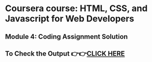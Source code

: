 # Coursera course: HTML, CSS, and Javascript for Web Developers

## Module 4: Coding Assignment Solution

## To Check the Output 👉👉[CLICK HERE](https://ashutosh-pmishra.github.io/Coursera-HTML-CSS-JavaScript-for-Web-Developers/Module-4-solution/index.html/)
